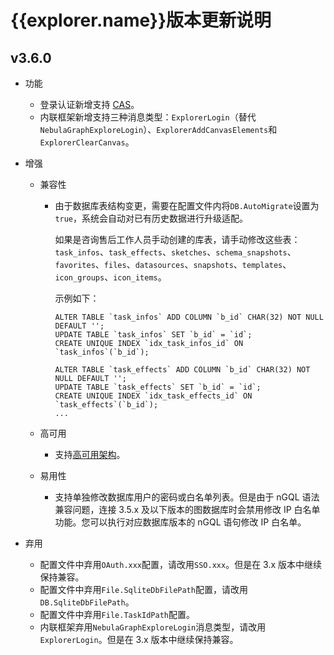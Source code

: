 # {{explorer.name}}版本更新说明

## v3.6.0

- 功能
  - 登录认证新增支持 [CAS](../../nebula-explorer/deploy-connect/ex-ug-deploy.md)。
  - 内联框架新增支持三种消息类型：`ExplorerLogin`（替代`NebulaGraphExploreLogin`）、`ExplorerAddCanvasElements`和`ExplorerClearCanvas`。

- 增强
  - 兼容性

    - 由于数据库表结构变更，需要在配置文件内将`DB.AutoMigrate`设置为`true`，系统会自动对已有历史数据进行升级适配。

      如果是咨询售后工作人员手动创建的库表，请手动修改这些表：`task_infos`、`task_effects`、`sketches`、`schema_snapshots`、`favorites`、`files`、`datasources`、`snapshots`、`templates`、`icon_groups`、`icon_items`。

      示例如下：

      ```mysql
      ALTER TABLE `task_infos` ADD COLUMN `b_id` CHAR(32) NOT NULL DEFAULT '';
      UPDATE TABLE `task_infos` SET `b_id` = `id`;
      CREATE UNIQUE INDEX `idx_task_infos_id` ON `task_infos`(`b_id`);

      ALTER TABLE `task_effects` ADD COLUMN `b_id` CHAR(32) NOT NULL DEFAULT '';
      UPDATE TABLE `task_effects` SET `b_id` = `id`;
      CREATE UNIQUE INDEX `idx_task_effects_id` ON `task_effects`(`b_id`);
      ...
      ```

  - 高可用
    - 支持[高可用架构](../../nebula-explorer/faq.md)。
   
  - 易用性
    - 支持单独修改数据库用户的密码或白名单列表。但是由于 nGQL 语法兼容问题，连接 3.5.x 及以下版本的图数据库时会禁用修改 IP 白名单功能。您可以执行对应数据库版本的 nGQL 语句修改 IP 白名单。

- 弃用
  - 配置文件中弃用`OAuth.xxx`配置，请改用`SSO.xxx`。但是在 3.x 版本中继续保持兼容。
  - 配置文件中弃用`File.SqliteDbFilePath`配置，请改用`DB.SqliteDbFilePath`。
  - 配置文件中弃用`File.TaskIdPath`配置。
  - 内联框架弃用`NebulaGraphExploreLogin`消息类型，请改用`ExplorerLogin`。但是在 3.x 版本中继续保持兼容。
